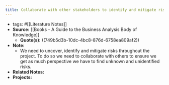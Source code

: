 ```yaml
---
title: Collaborate with other stakeholders to identify and mitigate risks.
---
```


- tags: #[[Literature Notes]]
- **Source:** [[Books - A Guide to the Business Analysis Body of Knowledge]]
	- **Quote(s):** ((749b5d3b-10dc-4bc8-876d-6758ea809af2))
- **Note:**
	- We need to uncover, identify and mitigate risks throughout the project. To do so we need to collaborate with others to ensure we get as much  perspective we have to find unknown and unidentified risks.
- **Related Notes:**
- **Projects:**